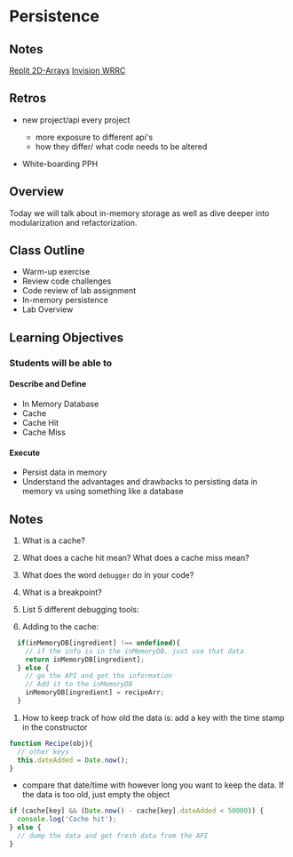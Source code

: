 # Persistence

## Notes

[Replit 2D-Arrays](https://replit.com/@RogerMReyes/301n29-class10#index.js)
[Invision WRRC](https://rogerreyes807252.invisionapp.com/freehand/301n29-class10-wu5hMo4BR?landingTemplate=true)

## Retros

- new project/api every project
  - more exposure to different api's
  - how they differ/ what code needs to be altered

- White-boarding PPH

## Overview

Today we will talk about in-memory storage as well as dive deeper into modularization and refactorization.

## Class Outline

- Warm-up exercise
- Review code challenges
- Code review of lab assignment
- In-memory persistence
- Lab Overview

## Learning Objectives

### Students will be able to

#### Describe and Define

- In Memory Database
- Cache
- Cache Hit
- Cache Miss

#### Execute

- Persist data in memory
- Understand the advantages and drawbacks to persisting data in memory vs using something like a database

## Notes

1. What is a cache?

1. What does a cache hit mean? What does a cache miss mean?

1. What does the word `debugger` do in your code?

1. What is a breakpoint?

1. List 5 different debugging tools:

1. Adding to the cache:

  ```javaScript
    if(inMemoryDB[ingredient] !== undefined){
      // if the info is in the inMemoryDB, just use that data
      return inMemoryDB[ingredient];
    } else {
      // go the API and get the information
      // Add it to the inMemoryDB
      inMemoryDB[ingredient] = recipeArr;
    }
  ```

1. How to keep track of how old the data is: add a key with the time stamp in the constructor

  ```javaScript
  function Recipe(obj){
    // other keys
    this.dateAdded = Date.now();
  }
  ```

  - compare that date/time with however long you want to keep the data. If the data is too old, just empty the object
  
  ```javaScript
  if (cache[key] && (Date.now() - cache[key].dateAdded < 50000)) {
    console.log('Cache hit');
  } else { 
    // dump the data and get fresh data from the API
  }
  ```
  